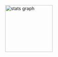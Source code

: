   <img src="https://github-readme-stats.vercel.app/api?username=pedrocsf&hide_title=false&hide_rank=false&show_icons=true&include_all_commits=true&count_private=true&disable_animations=false&theme=apprentice&locale=en&hide_border=false&order=1" height="150" alt="stats graph"  />
</div>

###
